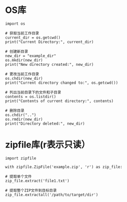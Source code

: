 # OS库

    import os

    # 获取当前工作目录
    current_dir = os.getcwd()
    print("Current Directory:", current_dir)

    # 创建新目录
    new_dir = "example_dir"
    os.mkdir(new_dir)
    print("New directory created:", new_dir)

    # 更改当前工作目录
    os.chdir(new_dir)
    print("Current directory changed to:", os.getcwd())

    # 列出当前目录下的文件和子目录
    contents = os.listdir()
    print("Contents of current directory:", contents)

    # 删除目录
    os.chdir("..")
    os.rmdir(new_dir)
    print("Directory deleted:", new_dir)

# zipfile库(r表示只读）

    import zipfile

    with zipfile.ZipFile('example.zip', 'r') as zip_file:
    
    # 提取单个文件
    zip_file.extract('file1.txt')

    # 提取整个ZIP文件到目标目录
    zip_file.extractall('/path/to/target/dir')
